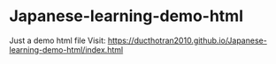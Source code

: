 # Japanese-learning-demo-html
Just a demo html file
Visit: https://ducthotran2010.github.io/Japanese-learning-demo-html/index.html
